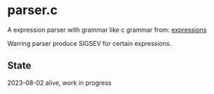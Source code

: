 # parser.c

A expression parser with grammar like c grammar from: [expressions](https://learn.microsoft.com/en-us/cpp/c-language/summary-of-expressions?view=msvc-170https://learn.microsoft.com/en-us/cpp/c-language/summary-of-expressions?view=msvc-170)

Warring parser produce SIGSEV for certain expressions.

## State
2023-08-02 alive, work in progress

